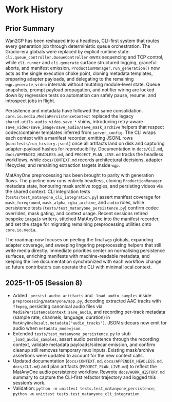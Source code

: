 # Work History

## Prior Summary
Wan2GP has been reshaped into a headless, CLI-first system that routes every generation job through deterministic queue orchestration. The Gradio-era globals were replaced by explicit runtime state: `cli.queue_controller.QueueController` owns sequencing and TCP control, while `cli.runner` and `cli.generate` surface structured logging, graceful aborts, and manifest emission. `ProductionManager.run_generation()` now acts as the single execution choke point, cloning metadata templates, preparing adapter payloads, and delegating to the remaining `wgp.generate_video` internals without mutating module-level state. Queue snapshots, prompt payload propagation, and notifier wiring are locked down by regression tests so automation can safely pause, resume, and introspect jobs in flight.

Persistence and metadata have followed the same consolidation. `core.io.media.MediaPersistenceContext` replaced the legacy `shared.utils.audio_video.save_*` shims, introducing retry-aware `save_video/save_image/save_audio/save_mask_archive` helpers that respect codec/container templates inferred from `server_config`. The CLI wraps each context with a manifest recorder, emitting JSONL rows (`manifests/run_history.jsonl`) once all artifacts land on disk and capturing adapter-payload hashes for reproducibility. Documentation in `docs/CLI.md`, `docs/APPENDIX_HEADLESS.md`, and `PROJECT_PLAN_LIVE.md` tracks the headless workflows, while `docs/CONTEXT.md` records architectural decisions, adapter lifecycles, and remaining extraction targets inside `wgp`.

MatAnyOne preprocessing has been brought to parity with generation flows. The pipeline now runs entirely headless, cloning `ProductionManager` metadata state, honouring mask archive toggles, and persisting videos via the shared context. CLI integration tests (`tests/test_matanyone_cli_integration.py`) assert manifest coverage for `mask_foreground`, `mask_alpha`, `rgba_archive`, and `audio` roles, while persistence tests (`tests/test_matanyone_persistence.py`) confirm codec overrides, mask gating, and context usage. Recent sessions retired bespoke `imageio` writers, stitched MatAnyOne into the manifest recorder, and set the stage for migrating remaining preprocessing utilities onto `core.io.media`.

The roadmap now focuses on peeling the final `wgp` globals, expanding adapter coverage, and sweeping lingering preprocessing helpers that still write media directly. Immediate priorities center on normalising persistence surfaces, enriching manifests with machine-readable metadata, and keeping the live documentation synchronized with each workflow change so future contributors can operate the CLI with minimal local context.

## 2025-11-05 (Session 8)
- Added `_persist_audio_artifacts` and `_load_audio_samples` inside `preprocessing/matanyone/app.py`, decoding extracted AAC tracks with `ffmpeg`, persisting canonical audio files via `MediaPersistenceContext.save_audio`, and recording per-track metadata (sample rate, channels, language, duration) in `MatAnyOneResult.metadata["audio_tracks"]`. JSON sidecars now emit for audio when `metadata_mode=json`.
- Extended `tests/test_matanyone_persistence.py` to stub `_load_audio_samples`, assert audio persistence through the recording context, validate metadata payloads/sidecar emission, and confirm cleanup still removes temporary mux inputs. Existing mask/archive assertions were updated to account for the new context calls.
- Updated documentation (`docs/CONTEXT.md`, `docs/APPENDIX_HEADLESS.md`, `docs/CLI.md`) and plan artifacts (`PROJECT_PLAN_LIVE.md`) to reflect the MatAnyOne audio persistence workflow. Rewrote `docs/WORK_HISTORY.md` summary to capture the CLI-first refactor trajectory and logged this session’s work.
- Validation: `python -m unittest tests.test_matanyone_persistence`; `python -m unittest tests.test_matanyone_cli_integration`.
